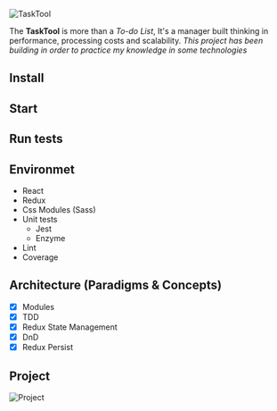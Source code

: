 ![TaskTool](http://i.imgur.com/nt7WsKC.png)

The **TaskTool** is more than a *To-do List*, It's a manager built thinking in performance, processing costs and scalability.
*This project has been building in order to practice my knowledge in some technologies*

## Install

## Start

## Run tests

## Environmet

- React
- Redux
- Css Modules (Sass)
- Unit tests
    - Jest
    - Enzyme
- Lint
- Coverage

## Architecture (Paradigms & Concepts)

- [x] Modules
- [x] TDD
- [x] Redux State Management
- [x] DnD 
- [x] Redux Persist

## Project

![Project](http://i.imgur.com/luVT6BZ.png)
